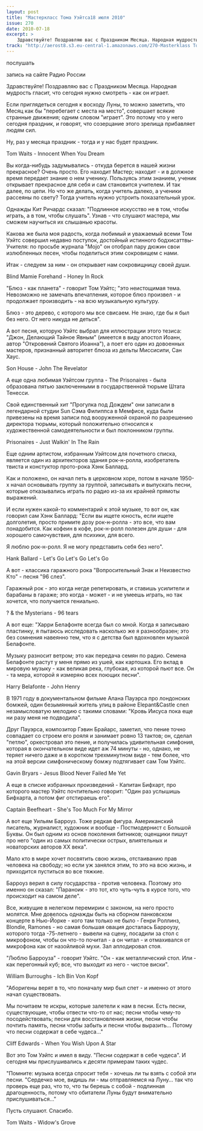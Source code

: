 ```yaml
---
layout: post
title: "Мастеркласс Тома Уэйтса18 июля 2010"
issue: 270
date: 2010-07-18
excerpt: >
    Здравствуйте! Поздравляю вас с Праздником Месяца. Народная мудрость гласит, что сегодня нужно смотреть - как он играет.
track: "http://aerost8.s3.eu-central-1.amazonaws.com/270-Masterklass Toma Uejtsa.mp3"
---
```


послушать

запись на сайте Радио России

Здравствуйте! Поздравляю вас с Праздником Месяца. Народная мудрость гласит, что сегодня нужно смотреть - как он играет.

Если приглядеться сегодня к восходу Луны, то можно заметить, что Месяц как бы "перебегает с места на место", совершает всякие странные движения; одним словом "играет". Это потому что у него сегодня праздник, и говорят, что созерцание этого зрелища прибавляет людям сил.

Ну, раз у месяца праздник - тогда и у нас будет праздник.

Tom Waits - Innocent When You Dream

Вы когда-нибудь задумывались - откуда берется в нашей жизни прекрасное? Очень просто. Его находит Мастер; находит - и в должное время передает знание о нем ученику. Пользуясь этим знанием, ученик открывает прекрасное для себя и сам становится учителем. И так далее, по цепи. Но что же делать, когда учитель далеко, а ученики рассеяны по свету? Тогда учитель нужно устроить показательный урок.

Однажды Кит Ричардс сказал: "Подлинное искусство не в том, чтобы играть, а в том, чтобы слушать". Узнав - что слушают мастера, мы сможем научиться их слышанью красоты.

Какова же была моя радость, когда любимый и уважаемый всеми Том Уэйтс совершил недавно поступок, достойный истинного бодхисаттвы-Учителя: по просьбе журнала "Mojo" он отобрал пару дюжин свои излюбленных песен, чтобы поделиться этим сокровищем с нами.

Итак - следуем за ним - он открывает нам сокровищницу своей души.

Blind Mamie Forehand - Honey In Rock

"Блюз - как планета" - говорит Том Уэйтс; "это неистощимая тема. Невозможно не замечать впечатления, которое блюз произвел - и продолжает производить - на всю музыкальную культуру.

Блюз - это дерево, с которого мы все свисаем. Не знаю, где бы я был без него. От него никуда не деться".

А вот песня, которую Уэйтс выбрал для иллюстрации этого тезиса: "Джон, Делающий Тайное Явным" (имеется в виду апостол Иоанн, автор "Откровений Святого Иоанна"), а поет его один из довоенных мастеров, признанный авторитет блюза из дельты Миссисипи, Сан Хаус.

Son House - John The Revelator

А еще одна любимая Уэйтсом группа - The Prisonaires - была образована пятью заключенными в государственной тюрьме Штата Тенесси.

Свой единственный хит "Прогулка под Дождем" они записали в легендарной студии Sun Сэма Филиппса в Мемфисе, куда были привезены на время записи под вооруженной охраной по разрешению директора тюрьмы, который положительно относился к художественной самодеятельности и был поклонником группы.

Prisonaires - Just Walkin' In The Rain

Еще одним артистом, избранным Уэйтсом для почетного списка, является один из архитекторов здания рок-н-ролла, изобретатель твиста и констуктор прото-рока Хэнк Баллард.

Как и положено, он начал петь в церковном хоре, потом в начале 1950-х начал основывать группу за группой, записывать и выпускать песни, которые отказывались играть по радио из-за их крайней прямоты выражений.

И если нужен какой-то комментарий к этой музыке, то вот он, как говорил сам Хэнк Баллард: "Если вы ищете юность, если ищете долголетия, просто примите дозу рок-н-ролла - это все, что вам понадобится. Как кофеин в кофе, рок-н-ролл полезен для души - для хорошего самочувствия, для психики, для всего.

Я люблю рок-н-ролл. Я не могу представить себя без него".

Hank Ballard - Let's Go Let's Go Let's Go

А вот - классика гаражного рока "Вопросительный Знак и Неизвестно Кто" - песня "96 слез".

Гаражный рок - это когда негде репетировать, и ставишь усилители и барабаны в гараже; это когда - может - и не умеешь играть, но так хочется, что получается гениально.

? & the Mysterians - 96 tears

А вот еще: "Харри Белафонте всегда был со мной. Когда я записываю пластинку, я пытаюсь исследовать насколько же я разнообразен; это без сомнения навеянно тем, что я с детства был вдохновлен музыкой Белафонте.

Музыку разносит ветром; это как передача семян по радио. Семена Белафонте растут у меня прямо из ушей, как картошка. Его вклад в мировую музыку - как великая река, глубокая, из которой пьют все. Он - та мера, которой я измеряю всех поющих песни".

Harry Belafonte - John Henry

В 1971 году в документальном фильме Алана Пауэрса про лондонских бомжей, один безымянный житель улиц в районе Elepant&Castle спел незамысловатую мелодию с такими словами: "Кровь Иисуса пока еще ни разу меня не подводила".

Друг Пауэрса, композитор Гэвин Брайарс, заметил, что пение точно совпадает со строем его рояля и занимает ровно 13 тактов; он, сделал "петлю", оркестровал это пение, и получилась удивительная симфония, которая в окончательном виде идет аж 74 минуты - но, однако, не теряет ничего даже и в коротком трехминутном виде - тем более, что на этой версии симфоническому бомжу подтягивает сам Том Уэйтс.

Gavin Bryars - Jesus Blood Never Failed Me Yet

А еще в списке избранных произведений - Капитан Бифхарт, про которого мастер Уэйтс почтительно говорит: "Один раз услышишь Бифхарта, а потом фиг отстираешь его".

Captain Beefheart - She's Too Much For My Mirror

А вот еще Уильям Барроуз. Тоже редкая фигура. Американский писатель, журналист, художник и вообще - Постмодернист с Большой Буквы. Он был одним из основ поколения битников; оценщики пишут про него "один из самых политически острых, влиятельных и новаторских авторов XX века".

Мало кто в мире хочет посвятить свою жизнь, отстаиванию прав человека на свободу; но если уж занялся этим, то это на всю жизнь, и приходится пуститься во все тяжкие.

Барроуз верил в силу государства - против человека. Поэтому это именно он сказал: "Параноик - это тот, кто чуть-чуть в курсе того, что происходит на самом деле".

Все, живущие в нелегком перемирии с законом, на него просто молятся. Мне довелось однажды быть на сборном панковском концерте в Нью-Йорке - кого там только не было - Генри Роллинз, Blondie, Ramones - но самая большая овация досталась Барроузу, которого тогда -75-летнего - вывели на сцену, посадили за стол с микрофоном, чтобы он что-то почитал - а он читал - и отмахивался от микрофона как от назойливой мухи. Зал аплодировал стоя.

"Люблю Барроуза" - говорит Уэйтс. "Он - как металлический стол. Или - как перегонный куб; все, что выходит из него - чистое виски".

William Burroughs - Ich Bin Von Kopf

"Аборигены верят в то, что поначалу мир был спет - и именно от этого начал существовать.

Мы почитаем те искры, которые залетели к нам в песни. Есть песни, существующие, чтобы отвести что-то от нас; песни чтобы чему-то посодействовать; песни для восстановления жизни, песни чтобы почтить память, песни чтобы забыть и песни чтобы выразить... Потому что песни содержат в себе чудеса..."

Cliff Edwards - When You Wish Upon A Star

Вот это Том Уэйтс и имел в виду. "Песни содержат в себе чудеса". И сегодня мы прислушивались к десяти примерам таких чудес.

"Помните: музыка всегда спросит тебя - хочешь ли ты взять с собой эти песни. "Сердечко мое, видишь ли - мы отправляемся на Луну... так что проверь еще раз, что то, что ты берешь с собой - подлинная драгоценность, потому что обитатели Луны будут внимательно прислушиваться..."

Пусть слушают. Спасибо.

Tom Waits - Widow's Grove
